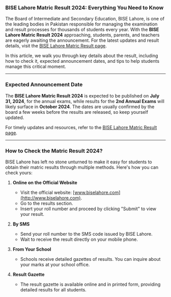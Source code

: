 ### **BISE Lahore Matric Result 2024: Everything You Need to Know**  

The Board of Intermediate and Secondary Education, BISE Lahore, is one of the leading bodies in Pakistan responsible for managing the examination and result processes for thousands of students every year. With the **BISE Lahore Matric Result 2024** approaching, students, parents, and teachers are eagerly awaiting the announcement. For the latest updates and result details, visit the [BISE Lahore Matric Result page](https://www.ilmkidunya.com/results/bise-lahore-10th-class-result.aspx).  

In this article, we walk you through key details about the result, including how to check it, expected announcement dates, and tips to help students manage this critical moment.  

---

### **Expected Announcement Date**  

The **BISE Lahore Matric Result 2024** is expected to be published on **July 31, 2024**, for the annual exams, while results for the **2nd Annual Exams** will likely surface in **October 2024**. The dates are usually confirmed by the board a few weeks before the results are released, so keep yourself updated.  

For timely updates and resources, refer to the [BISE Lahore Matric Result page](https://www.ilmkidunya.com/results/bise-lahore-10th-class-result.aspx).  

---  

### **How to Check the Matric Result 2024?**  

BISE Lahore has left no stone unturned to make it easy for students to obtain their matric results through multiple methods. Here's how you can check yours:  

1. **Online on the Official Website**  
   - Visit the official website: [www.biselahore.com](http://www.biselahore.com).  
   - Go to the results section.  
   - Insert your roll number and proceed by clicking "Submit" to view your result.  

2. **By SMS**  
   - Send your roll number to the SMS code issued by BISE Lahore.  
   - Wait to receive the result directly on your mobile phone.  

3. **From Your School**  
   - Schools receive detailed gazettes of results. You can inquire about your marks at your school office.  

4. **Result Gazette**  
   - The result gazette is available online and in printed form, providing detailed results for all students.  
